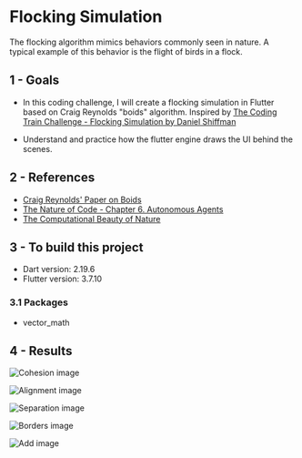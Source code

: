 # Flocking Simulation

The flocking algorithm mimics behaviors commonly seen in nature. A typical example of this behavior is the flight of birds in a flock. 

## 1 - Goals
- In this coding challenge, I will create a flocking simulation in Flutter based on Craig Reynolds "boids" algorithm. Inspired by [The Coding Train Challenge - Flocking Simulation by Daniel Shiffman](https://thecodingtrain.com/challenges/124-flocking-simulation)

- Understand and practice how the flutter engine draws the UI behind the scenes.

## 2 - References
 - [Craig Reynolds' Paper on Boids](https://www.red3d.com/cwr/boids/)
 - [The Nature of Code - Chapter 6. Autonomous Agents](https://natureofcode.com/book/chapter-6-autonomous-agents/)
 - [The Computational Beauty of Nature](https://mitpress.mit.edu/9780262561273/the-computational-beauty-of-nature/)

## 3 - To build this project
 - Dart version: 2.19.6
 - Flutter version: 3.7.10

### 3.1 Packages
 - vector_math

## 4 - Results

![Cohesion image](.images/flocking_simulation_cohesion.gif)

![Alignment image](.images/flocking_simulation_alignment.gif)

![Separation image](.images/flocking_simulation_separation.gif)

![Borders image](.images/flocking_simulation_borders.gif)

![Add image](.images/flocking_simulation_add.gif)
